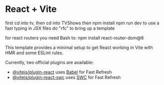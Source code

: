 # React + Vite
first cd into tv, then  cd into TVShows
then npm install
npm run dev
to use a fast typing in JSX files do "rfc" to bring up a template

for react routers you need Bash to: npm install react-router-dom@6


This template provides a minimal setup to get React working in Vite with HMR and some ESLint rules.

Currently, two official plugins are available:

- [@vitejs/plugin-react](https://github.com/vitejs/vite-plugin-react/blob/main/packages/plugin-react/README.md) uses [Babel](https://babeljs.io/) for Fast Refresh
- [@vitejs/plugin-react-swc](https://github.com/vitejs/vite-plugin-react-swc) uses [SWC](https://swc.rs/) for Fast Refresh
